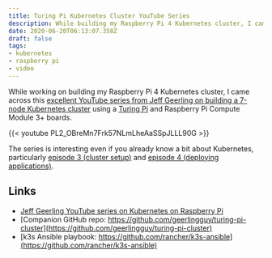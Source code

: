 ```yaml
---
title: Turing Pi Kubernetes Cluster YouTube Series
description: While building my Raspberry Pi 4 Kubernetes cluster, I came across this excellent YouTube series from Jeff Geerling.
date: 2020-06-20T06:13:07.358Z
draft: false
tags:
- kubernetes
- raspberry pi
- video
---
```


While working on building my Raspberry Pi 4 Kubernetes cluster, I came across this [excellent YouTube series from Jeff Geerling on building a 7-node Kubernetes cluster](https://www.youtube.com/playlist?list=PL2_OBreMn7Frk57NLmLheAaSSpJLLL90G) using a [Turing Pi](https://turingpi.com/) and Raspberry Pi Compute Module 3+ boards.<!--more-->

{{< youtube PL2_OBreMn7Frk57NLmLheAaSSpJLLL90G >}}

The series is interesting even if you already know a bit about Kubernetes, particularly [episode 3 (cluster setup)](https://www.youtube.com/watch?v=N4bfNefjBSw) and [episode 4 (deploying applications)](https://www.youtube.com/watch?v=IafVCHkJbtI).

## Links

* [Jeff Geerling YouTube series on Kubernetes on Raspberry Pi](https://www.youtube.com/watch?v=kgVz4-SEhbE)
* [Companion GitHub repo: https://github.com/geerlingguy/turing-pi-cluster](https://github.com/geerlingguy/turing-pi-cluster)
* [k3s Ansible playbook: https://github.com/rancher/k3s-ansible](https://github.com/rancher/k3s-ansible)
